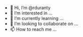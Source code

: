 - 👋 Hi, I’m @rduranty
- 👀 I’m interested in ...
- 🌱 I’m currently learning ...
- 💞️ I’m looking to collaborate on ...
- 📫 How to reach me ...

<!---
rduranty/rduranty is a ✨ special ✨ repository because its `README.md` (this file) appears on your GitHub profile.
You can click the Preview link to take a look at your changes.
--->
